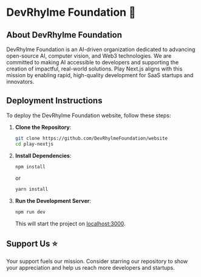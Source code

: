 # DevRhylme Foundation  🚀


## About DevRhylme Foundation
DevRhylme Foundation is an AI-driven organization dedicated to advancing open-source AI, computer vision, and Web3 technologies. We are committed to making AI accessible to developers and supporting the creation of impactful, real-world solutions. Play Next.js aligns with this mission by enabling rapid, high-quality development for SaaS startups and innovators.


## Deployment Instructions

To deploy the DevRhylme Foundation website, follow these steps:

1. **Clone the Repository**:
   ```bash
   git clone https://github.com/DevRhylmeFoundation/website
   cd play-nextjs
   ```

2. **Install Dependencies**:
   ```bash
   npm install
   ```
   or
   ```bash
   yarn install
   ```

3. **Run the Development Server**:
   ```bash
   npm run dev
   ```
   This will start the project on [localhost:3000](http://localhost:3000).



## Support Us ⭐
Your support fuels our mission. Consider starring our repository to show your appreciation and help us reach more developers and startups.

